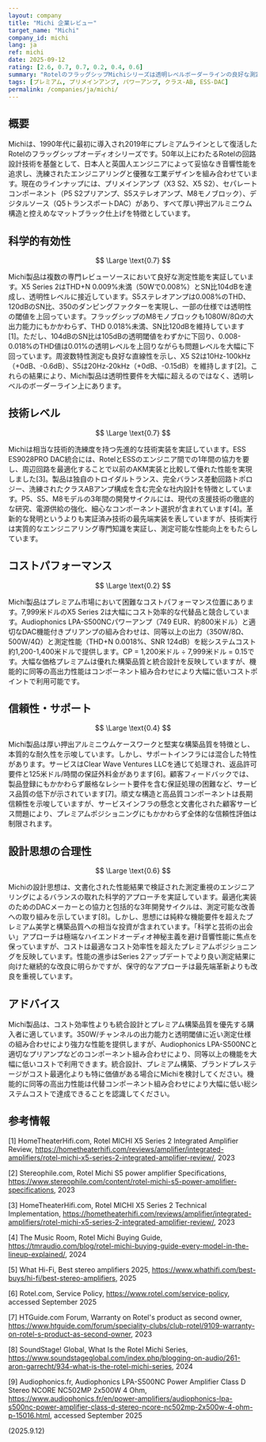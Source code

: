 ```yaml
---
layout: company
title: "Michi 企業レビュー"
target_name: "Michi"
company_id: michi
lang: ja
ref: michi
date: 2025-09-12
rating: [2.6, 0.7, 0.7, 0.2, 0.4, 0.6]
summary: "RotelのフラッグシップMichiシリーズは透明レベルボーダーラインの良好な測定性能を実現しているが、同等以上の仕様を大幅に低価格で提供するコンポーネントベースの代替品に対して重大なコストパフォーマンス課題に直面している。"
tags: [プレミアム, プリメインアンプ, パワーアンプ, クラス-AB, ESS-DAC]
permalink: /companies/ja/michi/
---
```


## 概要

Michiは、1990年代に最初に導入され2019年にプレミアムラインとして復活したRotelのフラッグシップオーディオシリーズです。50年以上にわたるRotelの回路設計技術を基盤として、日本人と英国人エンジニアによって妥協なき音響性能を追求し、洗練されたエンジニアリングと優雅な工業デザインを組み合わせています。現在のラインナップには、プリメインアンプ（X3 S2、X5 S2）、セパレートコンポーネント（P5 S2プリアンプ、S5ステレオアンプ、M8モノブロック）、デジタルソース（Q5トランスポートDAC）があり、すべて厚い押出アルミニウム構造と控えめなマットブラック仕上げを特徴としています。

## 科学的有効性

$$ \Large \text{0.7} $$

Michi製品は複数の専門レビューソースにおいて良好な測定性能を実証しています。X5 Series 2はTHD+N 0.009%未満（50Wで0.008%）とSN比104dBを達成し、透明性レベルに接近しています。S5ステレオアンプは0.008%のTHD、120dBのSN比、350のダンピングファクターを実現し、一部の仕様では透明性の閾値を上回っています。フラッグシップのM8モノブロックも1080W/8Ωの大出力能力にもかかわらず、THD 0.018%未満、SN比120dBを維持しています[1]。ただし、104dBのSN比は105dBの透明閾値をわずかに下回り、0.008-0.018%のTHD値は0.01%の透明レベルを上回りながらも問題レベルを大幅に下回っています。周波数特性測定も良好な直線性を示し、X5 S2は10Hz-100kHz（+0dB、-0.6dB）、S5は20Hz-20kHz（+0dB、-0.15dB）を維持します[2]。これらの結果により、Michi製品は透明性要件を大幅に超えるのではなく、透明レベルのボーダーライン上にあります。

## 技術レベル

$$ \Large \text{0.7} $$

Michiは相当な技術的洗練度を持つ先進的な技術実装を実証しています。ESS ES9028PRO DAC統合には、RotelとESSのエンジニア間での1年間の協力を要し、周辺回路を最適化することで以前のAKM実装と比較して優れた性能を実現しました[3]。製品は独自のトロイダルトランス、完全バランス差動回路トポロジー、洗練されたクラスABアンプ構成を含む完全な社内設計を特徴としています。P5、S5、M8モデルの3年間の開発サイクルには、現代の支援技術の徹底的な研究、電源供給の強化、細心なコンポーネント選択が含まれています[4]。革新的な発明というよりも実証済み技術の最先端実装を表していますが、技術実行は実質的なエンジニアリング専門知識を実証し、測定可能な性能向上をもたらしています。

## コストパフォーマンス

$$ \Large \text{0.2} $$

Michi製品はプレミアム市場において困難なコストパフォーマンス位置にあります。7,999米ドルのX5 Series 2は大幅にコスト効率的な代替品と競合しています。Audiophonics LPA-S500NCパワーアンプ（749 EUR、約800米ドル）と適切なDAC機能付きプリアンプの組み合わせは、同等以上の出力（350W/8Ω、500W/4Ω）と測定性能（THD+N 0.0018%、SNR 124dB）を総システムコスト約1,200-1,400米ドルで提供します。CP = 1,200米ドル ÷ 7,999米ドル = 0.15です。大幅な価格プレミアムは優れた構築品質と統合設計を反映していますが、機能的に同等の高出力性能はコンポーネント組み合わせにより大幅に低いコストポイントで利用可能です。

## 信頼性・サポート

$$ \Large \text{0.4} $$

Michi製品は厚い押出アルミニウムケースワークと堅実な構築品質を特徴とし、本質的な耐久性を示唆しています。しかし、サポートインフラには混合した特性があります。サービスはClear Wave Ventures LLCを通じて処理され、返品許可要件と125米ドル/時間の保証外料金があります[6]。顧客フィードバックでは、製品登録にもかかわらず厳格なレシート要件を含む保証処理の困難など、サービス品質の低下が示されています[7]。頑丈な構造と高品質コンポーネントは長期信頼性を示唆していますが、サービスインフラの懸念と文書化された顧客サービス問題により、プレミアムポジショニングにもかかわらず全体的な信頼性評価は制限されます。

## 設計思想の合理性

$$ \Large \text{0.6} $$

Michiの設計思想は、文書化された性能結果で検証された測定重視のエンジニアリングによるバランスの取れた科学的アプローチを実証しています。最適化実装のためのDACメーカーとの協力と包括的な3年開発サイクルは、測定可能な改善への取り組みを示しています[8]。しかし、思想には純粋な機能要件を超えたプレミアム美学と構築品質への相当な投資が含まれています。「科学と芸術の出会い」アプローチは極端なハイエンドオーディオ神秘主義を避け音響性能に焦点を保っていますが、コストは最適なコスト効率性を超えたプレミアムポジショニングを反映しています。性能の進歩はSeries 2アップデートでより良い測定結果に向けた継続的な改良に明らかですが、保守的なアプローチは最先端革新よりも改良を重視しています。

## アドバイス

Michi製品は、コスト効率性よりも統合設計とプレミアム構築品質を優先する購入者に適しています。350W/チャンネルの出力能力と透明閾値に近い測定仕様の組み合わせにより強力な性能を提供しますが、Audiophonics LPA-S500NCと適切なプリアンプなどのコンポーネント組み合わせにより、同等以上の機能を大幅に低いコストで利用できます。統合設計、プレミアム構築、ブランドプレステージがコスト最適化よりも特に価値がある場合にMichiを検討してください。機能的に同等の高出力性能は代替コンポーネント組み合わせにより大幅に低い総システムコストで達成できることを認識してください。

## 参考情報

[1] HomeTheaterHifi.com, Rotel MICHI X5 Series 2 Integrated Amplifier Review, https://hometheaterhifi.com/reviews/amplifier/integrated-amplifiers/rotel-michi-x5-series-2-integrated-amplifier-review/, 2023

[2] Stereophile.com, Rotel Michi S5 power amplifier Specifications, https://www.stereophile.com/content/rotel-michi-s5-power-amplifier-specifications, 2023

[3] HomeTheaterHifi.com, Rotel MICHI X5 Series 2 Technical Implementation, https://hometheaterhifi.com/reviews/amplifier/integrated-amplifiers/rotel-michi-x5-series-2-integrated-amplifier-review/, 2023

[4] The Music Room, Rotel Michi Buying Guide, https://tmraudio.com/blog/rotel-michi-buying-guide-every-model-in-the-lineup-explained/, 2024

[5] What Hi-Fi, Best stereo amplifiers 2025, https://www.whathifi.com/best-buys/hi-fi/best-stereo-amplifiers, 2025

[6] Rotel.com, Service Policy, https://www.rotel.com/service-policy, accessed September 2025

[7] HTGuide.com Forum, Warranty on Rotel's product as second owner, https://www.htguide.com/forum/speciality-clubs/club-rotel/9109-warranty-on-rotel-s-product-as-second-owner, 2023

[8] SoundStage! Global, What Is the Rotel Michi Series, https://www.soundstageglobal.com/index.php/blogging-on-audio/261-aron-garrecht/934-what-is-the-rotel-michi-series, 2024

[9] Audiophonics.fr, Audiophonics LPA-S500NC Power Amplifier Class D Stereo NCORE NC502MP 2x500W 4 Ohm, https://www.audiophonics.fr/en/power-amplifiers/audiophonics-lpa-s500nc-power-amplifier-class-d-stereo-ncore-nc502mp-2x500w-4-ohm-p-15016.html, accessed September 2025

(2025.9.12)